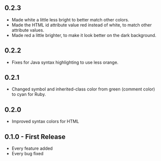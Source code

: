 ## 0.2.3
* Made white a little less bright to better match other colors.
* Made the HTML id attribute value red instead of white, to match other attribute values.
* Made red a little brighter, to make it look better on the dark background.

## 0.2.2
* Fixes for Java syntax highlighting to use less orange.

## 0.2.1
* Changed symbol and inherited-class color from green (comment color) to cyan for Ruby.

## 0.2.0
* Improved syntax colors for HTML

## 0.1.0 - First Release
* Every feature added
* Every bug fixed
